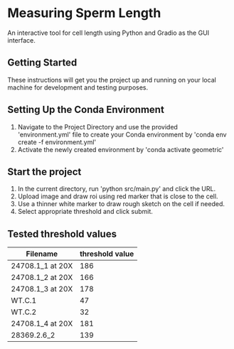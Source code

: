 # Measuring Sperm Length

An interactive tool for cell length using Python and Gradio as the GUI interface.

## Getting Started

These instructions will get you the project up and running on your local machine for development and testing purposes.

## Setting Up the Conda Environment
1. Navigate to the Project Directory and use the provided 'environment.yml' file to create your Conda environment by 'conda env create -f environment.yml'
2. Activate the newly created environment by 'conda activate geometric'

## Start the project
1. In the current directory, run 'python src/main.py' and click the URL.
2. Upload image and draw roi using red marker that is close to the cell.
3. Use a thinner white marker to draw rough sketch on the cell if needed.
4. Select appropriate threshold and click submit.

## Tested threshold values
| Filename         | threshold value |
|------------------|-----------------|
| 24708.1_1 at 20X | 186             |
| 24708.1_2 at 20X | 166             |
| 24708.1_3 at 20X | 178             |
| WT.C.1           | 47              |
| WT.C.2           | 32              |
| 24708.1_4 at 20X | 181             |
| 28369.2.6_2      | 139             |


